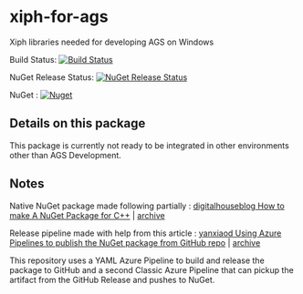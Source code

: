 # xiph-for-ags
Xiph libraries needed for developing AGS on Windows 

Build Status: [![Build Status](https://dev.azure.com/ericoporto/xiph-for-ags/_apis/build/status/ericoporto.xiph-for-ags?branchName=main)](https://dev.azure.com/ericoporto/xiph-for-ags/_build/latest?definitionId=17&branchName=main)

NuGet Release Status: [![NuGet Release Status](https://vsrm.dev.azure.com/ericoporto/_apis/public/Release/badge/d9a338cd-2575-4610-a871-df8adf998416/1/1)](https://dev.azure.com/ericoporto/xiph-for-ags/_release?view=all&_a=deployments&definitionId=1)

NuGet : [![Nuget](https://img.shields.io/nuget/v/ericoporto.xiph-for-ags)](https://www.nuget.org/packages/ericoporto.xiph-for-ags)

## Details on this package

This package is currently not ready to be integrated in other environments other than AGS Development.

## Notes

Native NuGet package made following partially : [digitalhouseblog How to make A NuGet Package for C++](https://digitalhouseblog.wordpress.com/2019/08/22/how-to-make-a-nuget-package-for-c/) | [archive](https://web.archive.org/web/20201025012823/https://digitalhouseblog.wordpress.com/2019/08/22/how-to-make-a-nuget-package-for-c/)

Release pipeline made with help from this article : [yanxiaod Using Azure Pipelines to publish the NuGet package from GitHub repo](https://medium.com/@yanxiaodi/using-azure-devops-pipelines-to-publish-the-nuget-package-from-github-repo-fb58be4e9be8) | [archive](https://web.archive.org/web/20201212210106/https://medium.com/@yanxiaodi/using-azure-devops-pipelines-to-publish-the-nuget-package-from-github-repo-fb58be4e9be8)

This repository uses a YAML Azure Pipeline to build and release the package to GitHub and a second Classic Azure Pipeline that can pickup the artifact from the GitHub Release and pushes to NuGet.